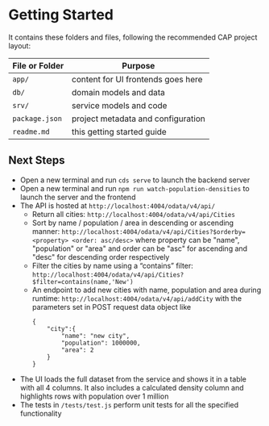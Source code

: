 # Getting Started

It contains these folders and files, following the recommended CAP project layout:

File or Folder | Purpose
---------|----------
`app/` | content for UI frontends goes here
`db/` | domain models and data 
`srv/` | service models and code 
`package.json` | project metadata and configuration
`readme.md` | this getting started guide


## Next Steps

- Open a new terminal and run `cds serve` to launch the backend server
- Open a new terminal and run `npm run watch-population-densities` to launch the server and the frontend
- The API is hosted at `http://localhost:4004/odata/v4/api/`
    - Return all cities: `http://localhost:4004/odata/v4/api/Cities`
    - Sort by name / population / area in descending or ascending manner: `http://localhost:4004/odata/v4/api/Cities?$orderby=<property> <order: asc/desc>` where property can be "name", "population" or "area" and order can be "asc" for ascending and "desc" for descending order respectively
    - Filter the cities by name using a “contains” filter: `http://localhost:4004/odata/v4/api/Cities?$filter=contains(name,'New')`
    - An endpoint to add new cities with name, population and area during runtime: `http://localhost:4004/odata/v4/api/addCity` with the parameters set in POST request data object like 
        ```
        {
            "city":{
                "name": "new city",
                "population": 1000000,
                "area": 2
            }
        }
- The UI loads the full dataset from the service and shows it in a table with all 4 columns. It also includes a calculated density column and highlights rows with population over 1 million
- The tests in `/tests/test.js` perform unit tests for all the specified functionality
